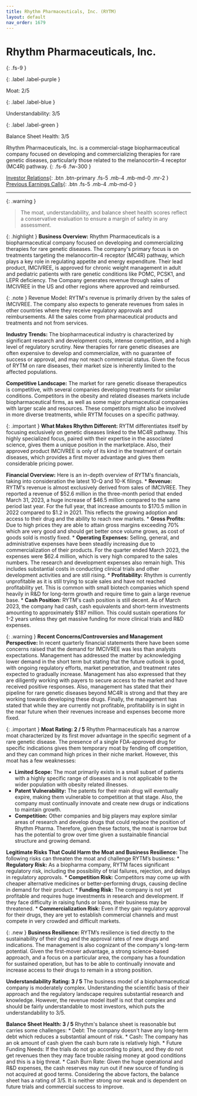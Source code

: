 ```yaml
---
title: Rhythm Pharmaceuticals, Inc. (RYTM)
layout: default
nav_order: 1679
---
```


# Rhythm Pharmaceuticals, Inc.
{: .fs-9 }

{: .label .label-purple }

Moat: 2/5

{: .label .label-blue }

Understandability: 3/5

{: .label .label-green }

Balance Sheet Health: 3/5

Rhythm Pharmaceuticals, Inc. is a commercial-stage biopharmaceutical company focused on developing and commercializing therapies for rare genetic diseases, particularly those related to the melanocortin-4 receptor (MC4R) pathway.
{: .fs-6 .fw-300 }

[Investor Relations](https://www.google.com/search?q=RYTM+investor+relations){: .btn .btn-primary .fs-5 .mb-4 .mb-md-0 .mr-2 }
[Previous Earnings Calls](https://discountingcashflows.com/company/RYTM/transcripts/){: .btn .fs-5 .mb-4 .mb-md-0 }

---

{: .warning }
>The moat, understandability, and balance sheet health scores reflect a conservative evaluation to ensure a margin of safety in any assessment.



{: .highlight }
**Business Overview:**
Rhythm Pharmaceuticals is a biopharmaceutical company focused on developing and commercializing therapies for rare genetic diseases. The company's primary focus is on treatments targeting the melanocortin-4 receptor (MC4R) pathway, which plays a key role in regulating appetite and energy expenditure. Their lead product, IMCIVREE, is approved for chronic weight management in adult and pediatric patients with rare genetic conditions like POMC, PCSK1, and LEPR deficiency. The Company generates revenue through sales of IMCIVREE in the US and other regions where approved and reimbursed.
      
{: .note }
Revenue Model:
RYTM's revenue is primarily driven by the sales of IMCIVREE. The company also expects to generate revenues from sales in other countries where they receive regulatory approvals and reimbursements. All the sales come from pharmaceutical products and treatments and not from services.

**Industry Trends:**
The biopharmaceutical industry is characterized by significant research and development costs, intense competition, and a high level of regulatory scrutiny. New therapies for rare genetic diseases are often expensive to develop and commercialize, with no guarantee of success or approval, and may not reach commercial status. Given the focus of RYTM on rare diseases, their market size is inherently limited to the affected populations.
  
**Competitive Landscape:**
The market for rare genetic disease therapeutics is competitive, with several companies developing treatments for similar conditions. Competitors in the obesity and related diseases markets include biopharmaceutical firms, as well as some major pharmaceutical companies with larger scale and resources. These competitors might also be involved in more diverse treatments, while RYTM focuses on a specific pathway.

{: .important }
**What Makes Rhythm Different:**
RYTM differentiates itself by focusing exclusively on genetic diseases linked to the MC4R pathway. This highly specialized focus, paired with their expertise in the associated science, gives them a unique position in the marketplace. Also, their approved product IMCIVREE is only of its kind in the treatment of certain diseases, which provides a first mover advantage and gives them considerable pricing power.

**Financial Overview:**
Here is an in-depth overview of RYTM's financials, taking into consideration the latest 10-Q and 10-K filings.
    * **Revenue:** RYTM's revenue is almost exclusively derived from sales of IMCIVREE. They reported a revenue of $52.6 million in the three-month period that ended March 31, 2023, a huge increase of $46.5 million compared to the same period last year. For the full year, that increase amounts to $170.5 million in 2022 compared to $1.2 in 2021. This reflects the growing adoption and access to their drug and the ability to reach new markets.
    * **Gross Profits:** Due to high prices they are able to attain gross margins exceeding 70% which are very good and should get better once volume grows, as cost of goods sold is mostly fixed.
    * **Operating Expenses:** Selling, general, and administrative expenses have been steadily increasing due to commercialization of their products. For the quarter ended March 2023, the expenses were $62.4 million, which is very high compared to the sales numbers. The research and development expenses also remain high. This includes substantial costs in conducting clinical trials and other development activities and are still rising.
    * **Profitability:** Rhythm is currently unprofitable as it is still trying to scale sales and have not reached profitability yet. This is common with small biotech companies which spend heavily in R&D for long-term growth and require time to gain a large revenue base.
    * **Cash Position:** RYTM's cash position is still decent. As of March 2023, the company had cash, cash equivalents and short-term investments amounting to approximately $187 million. This could sustain operations for 1-2 years unless they get massive funding for more clinical trials and R&D expenses.

{: .warning }
**Recent Concerns/Controversies and Management Perspective:**
In recent quarterly financial statements there have been some concerns raised that the demand for IMCIVREE was less than analysts expectations. Management has addressed the matter by acknowledging lower demand in the short term but stating that the future outlook is good, with ongoing regulatory efforts, market penetration, and treatment rates expected to gradually increase.
      Management has also expressed that they are diligently working with payers to secure access to the market and have received positive responses. Also, management has stated that their pipeline for rare genetic diseases beyond MC4R is strong and that they are working towards developing these drugs. Finally, the management has stated that while they are currently not profitable, profitability is in sight in the near future when their revenues increase and expenses become more fixed.

{: .important }
**Moat Rating: 2 / 5**
Rhythm Pharmaceuticals has a narrow moat characterized by its first mover advantage in the specific segment of a rare genetic disease. The presence of a single FDA-approved drug for specific indications gives them temporary moat by fending off competition, and they can command high prices in their niche market. However, this moat has a few weaknesses:
  * **Limited Scope:** The moat primarily exists in a small subset of patients with a highly specific range of diseases and is not applicable to the wider population with obesity related illnesses.
  * **Patent Vulnerability:** The patents for their main drug will eventually expire, making them vulnerable to competition at that stage. Also, the company must continually innovate and create new drugs or indications to maintain growth.
  * **Competition:** Other companies and big players may explore similar areas of research and develop drugs that could replace the position of Rhythm Pharma.
Therefore, given these factors, the moat is narrow but has the potential to grow over time given a sustainable financial structure and growing demand.

**Legitimate Risks That Could Harm the Moat and Business Resilience:**
The following risks can threaten the moat and challenge RYTM’s business:
    * **Regulatory Risk:** As a biopharma company, RYTM faces significant regulatory risk, including the possibility of trial failures, rejection, and delays in regulatory approvals.
    * **Competition Risk:** Competitors may come up with cheaper alternative medicines or better-performing drugs, causing decline in demand for their product.
    * **Funding Risk:** The company is not yet profitable and requires huge investments in research and development. If they face difficulty in raising funds or loans, their business may be threatened.
    * **Commercialization Risk:** Even if they gain regulatory approval for their drugs, they are yet to establish commercial channels and must compete in very crowded and difficult markets.

{: .new }
**Business Resilience:**
RYTM’s resilience is tied directly to the sustainability of their drug and the approval rates of new drugs and indications. The management is also cognizant of the company's long-term potential. Given the first-mover advantage, a strong science-based approach, and a focus on a particular area, the company has a foundation for sustained operation, but has to be able to continually innovate and increase access to their drugs to remain in a strong position.
      
**Understandability Rating: 3 / 5**
The business model of a biopharmaceutical company is moderately complex. Understanding the scientific basis of their approach and the regulatory landscape requires substantial research and knowledge. However, the revenue model itself is not that complex and should be fairly understandable to most investors, which puts the understandability to 3/5.

**Balance Sheet Health: 3 / 5**
Rhythm's balance sheet is reasonable but carries some challenges:
    *   Debt: The company doesn't have any long-term debt which reduces a substantial amount of risk.
    *   Cash: The company has an ok amount of cash given the cash burn rate is relatively high.
    *   Future Funding Needs: If the trials do not go according to plans, and they do not get revenues then they may face trouble raising money at good conditions and this is a big threat.
    *   Cash Burn Rate: Given the huge operational and R&D expenses, the cash reserves may run out if new source of funding is not acquired at good terms.
Considering the above factors, the balance sheet has a rating of 3/5. It is neither strong nor weak and is dependent on future trials and commercial success to improve.
